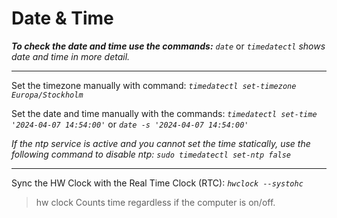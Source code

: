# Date & Time

***To check the date and time use the commands:***
*```date```* or
*```timedatectl```* *shows date and time in more detail.*

-------------------------------------------------------------------------------------------------------
Set the timezone manually with command: 
*```timedatectl set-timezone Europa/Stockholm ```*

Set the date and time manually with the commands:
*```timedatectl set-time '2024-04-07 14:54:00'```* or 
*```date -s '2024-04-07 14:54:00'```*

*If the ntp service is active and you cannot set the time statically, use the following command to disable ntp:*
*```sudo timedatectl set-ntp false```*

-------------------------------------------------------------------------------------------------------
Sync the HW Clock with the Real Time Clock (RTC):
*```hwclock --systohc```*
> hw clock Counts time regardless if the computer is on/off.